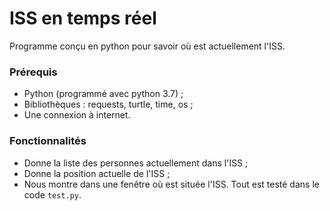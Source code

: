 # ISS en temps réel
Programme conçu en python pour savoir où est actuellement l'ISS.



### Prérequis

- Python (programmé avec python 3.7) ;
- Bibliothèques : requests, turtle, time, os ;
- Une connexion à internet.



### Fonctionnalités 

- Donne la liste des personnes actuellement dans l'ISS ;
- Donne la position actuelle de l'ISS ;
- Nous montre dans une fenêtre où est située l'ISS.
Tout est testé dans le code `test.py`.
